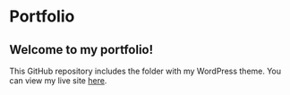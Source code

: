 # Portfolio

## Welcome to my portfolio!
This GitHub repository includes the folder with my WordPress theme. You can view my live site [here](https://natebarlow.me).
